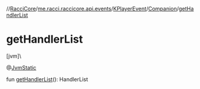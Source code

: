 //[RacciCore](../../../../index.md)/[me.racci.raccicore.api.events](../../index.md)/[KPlayerEvent](../index.md)/[Companion](index.md)/[getHandlerList](get-handler-list.md)

# getHandlerList

[jvm]\

@[JvmStatic](https://kotlinlang.org/api/latest/jvm/stdlib/kotlin.jvm/-jvm-static/index.html)

fun [getHandlerList](get-handler-list.md)(): HandlerList

